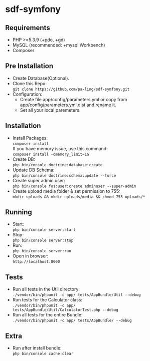 sdf-symfony
=====

## Requirements
- PHP >=5.3.9 (+pdo, +gd)
- MySQL (recommended: +mysql Workbench)
- Composer

## Pre Installation
- Create Database(Optional).
- Clone this Repo:</br>
  `git clone https://github.com/pa-ling/sdf-symfony.git`
- Configuration: <br>
  - Create file app/config/parameters.yml or copy from app/config/parameters.yml.dist and rename it.
  - Set all your local paremeters.
  
## Installation
- Install Packages:</br>
  `composer install`<br>
  If you have memory issue, use this command:<br>
  `composer install -dmemory_limit=1G`<br>
- Create DB:</br>
  `php bin/console doctrine:database:create` 
- Update DB Schema:</br>
  `php bin/console doctrine:schema:update --force`
- Create super admin user:</br>
  `php bin/console fos:user:create adminuser --super-admin`
- Create upload media folder & set permission to 755:</br>
  `mkdir uploads && mkdir uploads/media && chmod 755 uploads/*`

## Running
- Start:<br/>
    `php bin/console server:start`
- Stop:<br/>
    `php bin/console server:stop`
- Run:<br/>
    `php bin/console server:run`
- Open in browser:</br>
  `http://localhost:8000`

## Tests
- Run all tests in the Util directory:<br/>
    `./vendor/bin/phpunit -c app/ tests/AppBundle/Util --debug`
- Run tests for the Calculator class:<br/>
    `./vendor/bin/phpunit -c app/ tests/AppBundle/Util/CalculatorTest.php --debug`
- Run all tests for the entire Bundle:<br/>
    `./vendor/bin/phpunit -c app/ tests/AppBundle/ --debug`

## Extra
- Run after install bundle:<br/>
    `php bin/console cache:clear`
